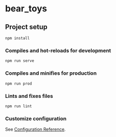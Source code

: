 # bear_toys

## Project setup
```
npm install
```

### Compiles and hot-reloads for development
```
npm run serve
```

### Compiles and minifies for production
```
npm run prod
```

### Lints and fixes files
```
npm run lint
```

### Customize configuration
See [Configuration Reference](https://cli.vuejs.org/config/).
